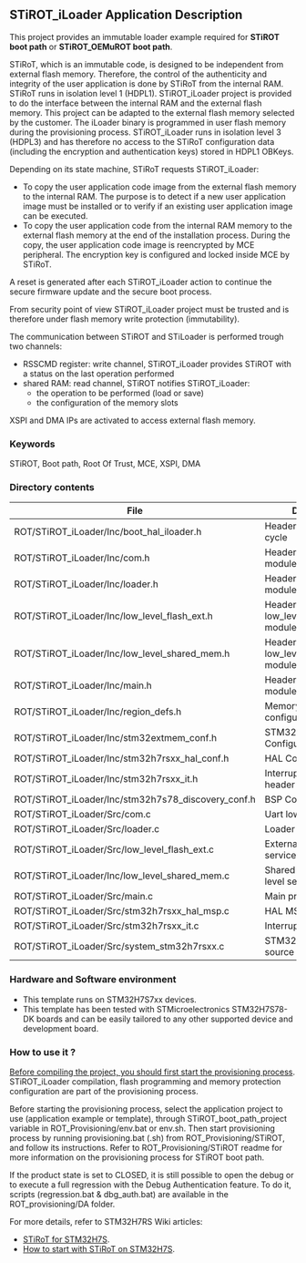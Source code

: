 ## <b>STiROT_iLoader Application Description</b>

This project provides an immutable loader example required for <b>STiROT boot path</b> or <b>STiROT_OEMuROT boot path</b>.

STiRoT, which is an immutable code, is designed to be independent from external flash memory. Therefore,
the control of the authenticity and integrity of the user application is done by STiRoT from the internal RAM.
STiRoT runs in isolation level 1 (HDPL1).
STiROT_iLoader project is provided to do the interface between the internal RAM and the external flash memory. This
project can be adapted to the external flash memory selected by the customer. The iLoader binary is programmed
in user flash memory during the provisioning process.
STiROT_iLoader runs in isolation level 3 (HDPL3) and has therefore no access to the STiRoT configuration data
(including the encryption and authentication keys) stored in HDPL1 OBKeys.

Depending on its state machine, STiRoT requests STiROT_iLoader:

- To copy the user application code image from the external flash memory to the internal RAM. The purpose
is to detect if a new user application image must be installed or to verify if an existing user application
image can be executed.
- To copy the user application code from the internal RAM memory to the external flash memory at the end
of the installation process. During the copy, the user application code image is reencrypted by MCE
peripheral. The encryption key is configured and locked inside MCE by STiRoT.

A reset is generated after each STiROT_iLoader action to continue the secure firmware update and the secure boot
process.

From security point of view STiROT_iLoader project must be trusted and is therefore under flash memory write
protection (immutability).

The communication between STiROT and STiLoader is performed trough two channels:

- RSSCMD register: write channel, STiROT_iLoader provides STiROT with a status on the last operation performed
- shared RAM: read channel, STiROT notifies STiROT_iLoader:
  - the operation to be performed (load or save)
  - the configuration of the memory slots

XSPI and DMA IPs are activated to access external flash memory.

### <b>Keywords</b>

STiROT, Boot path, Root Of Trust, MCE, XSPI, DMA

### <b>Directory contents</b>

File | Description
 --- | ---
  ROT/STiROT_iLoader/Inc/boot_hal_iloader.h          |  Header for iloader life-cycle
  ROT/STiROT_iLoader/Inc/com.h                       |  Header for com.c module
  ROT/STiROT_iLoader/Inc/loader.h                    |  Header for loader.c module
  ROT/STiROT_iLoader/Inc/low_level_flash_ext.h       |  Header for low_level_flash_ext.c module
  ROT/STiROT_iLoader/Inc/low_level_shared_mem.h      |  Header for low_level_shared_mem.c module
  ROT/STiROT_iLoader/Inc/main.h                      |  Header for main.c module
  ROT/STiROT_iLoader/Inc/region_defs.h               |  Memory region configuration file
  ROT/STiROT_iLoader/Inc/stm32extmem_conf.h          |  STM32_ExtMem Configuration file
  ROT/STiROT_iLoader/Inc/stm32h7rsxx_hal_conf.h      |  HAL Configuration file
  ROT/STiROT_iLoader/Inc/stm32h7rsxx_it.h            |  Interrupt handlers header file
  ROT/STiROT_iLoader/Inc/stm32h7s78_discovery_conf.h |  BSP Configuration file
  ROT/STiROT_iLoader/Src/com.c                       |  Uart low level interface
  ROT/STiROT_iLoader/Src/loader.c                    |  Loader services
  ROT/STiROT_iLoader/Src/low_level_flash_ext.c       |  External Flash Low level services
  ROT/STiROT_iLoader/Inc/low_level_shared_mem.c      |  Shared memory Low level services
  ROT/STiROT_iLoader/Src/main.c                      |  Main program
  ROT/STiROT_iLoader/Src/stm32h7rsxx_hal_msp.c       |  HAL MSP module
  ROT/STiROT_iLoader/Src/stm32h7rsxx_it.c            |  Interrupt handlers
  ROT/STiROT_iLoader/Src/system_stm32h7rsxx.c        |  STM32H7RSxx system source file

### <b>Hardware and Software environment</b>

  - This template runs on STM32H7S7xx devices.
  - This template has been tested with STMicroelectronics STM32H7S78-DK
    boards and can be easily tailored to any other supported device
    and development board.

### <b>How to use it ?</b>

<u>Before compiling the project, you should first start the provisioning process</u>. STiROT_iLoader compilation, flash programming
and memory protection configuration are part of the provisioning process.

Before starting the provisioning process, select the application project to use (application example or template),
through STiROT_boot_path_project variable in ROT_Provisioning/env.bat or env.sh.
Then start provisioning process by running provisioning.bat (.sh) from ROT_Provisioning/STiROT,
and follow its instructions. Refer to ROT_Provisioning/STiROT readme for more information on the provisioning process for STiROT boot path.

If the product state is set to CLOSED, it is still possible to open the debug or to execute a full regression
with the Debug Authentication feature. To do it, scripts (regression.bat & dbg_auth.bat) are available in the ROT_provisioning/DA folder.

For more details, refer to STM32H7RS Wiki articles:

  - [STiRoT for STM32H7S](https://wiki.st.com/stm32mcu/wiki/Security:STiRoT_for_STM32H7S).
  - [How to start with STiRoT on STM32H7S](https://wiki.st.com/stm32mcu/wiki/Security:How_to_start_with_STiRoT_on_STM32H7S).

